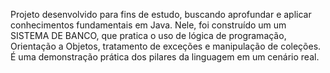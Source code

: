 Projeto desenvolvido para fins de estudo, buscando aprofundar e aplicar conhecimentos fundamentais em Java. Nele, foi construído um um SISTEMA DE BANCO, que pratica o uso de lógica de programação, Orientação a Objetos, tratamento de exceções e manipulação de coleções. É uma demonstração prática dos pilares da linguagem em um cenário real.
